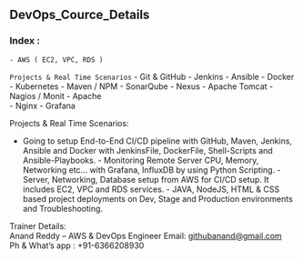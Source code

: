 ## DevOps_Cource_Details

 
### Index  : 

    - AWS ( EC2, VPC, RDS ) 
   `Projects & Real Time Scenarios`
    - Git & GitHub 
    - Jenkins 
    - Ansible 
    - Docker 
    - Kubernetes 
    - Maven / NPM 
    - SonarQube 
    - Nexus 
    - Apache Tomcat 
    - Nagios / Monit 
    - Apache  
    - Nginx 
    - Grafana 
    
Projects & Real Time Scenarios: 
- Going to setup End-to-End CI/CD pipeline with GitHub, Maven, Jenkins, Ansible and Docker with 
JenkinsFile, DockerFile, Shell-Scripts and Ansible-Playbooks. - Monitoring Remote Server CPU, Memory, Networking etc... with Grafana, InfluxDB by using 
Python Scripting. - Server, Networking, Database setup from AWS for CI/CD setup. It includes EC2, VPC and RDS 
services.   - JAVA, NodeJS, HTML & CSS based project deployments on Dev, Stage and Production 
environments and Troubleshooting. 

Trainer Details:  
Anand Reddy – AWS & DevOps Engineer 
Email: githubanand@gmail.com  
Ph & What’s app :  +91-6366208930 
